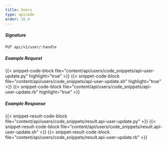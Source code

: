 ```yaml
---
title: Users
type: apicode
order: 16.4
---
```


##### Signature
`PUT api/v1/user/:handle`
##### Example Request
{{< snippet-code-block file="content/api/users/code_snippets/api-user-update.py" highlight="true" >}}
{{< snippet-code-block file="content/api/users/code_snippets/api-user-update.sh" highlight="true" >}}
{{< snippet-code-block file="content/api/users/code_snippets/api-user-update.rb" highlight="true" >}}
##### Example Response
{{< snippet-result-code-block file="content/api/users/code_snippets/result.api-user-update.py" >}}
{{< snippet-result-code-block file="content/api/users/code_snippets/result.api-user-update.sh" >}}
{{< snippet-result-code-block file="content/api/users/code_snippets/result.api-user-update.rb" >}}